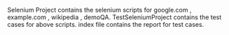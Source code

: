 Selenium Project contains the selenium scripts for google.com , example.com , wikipedia , demoQA.
TestSeleniumProject contains the test cases for above scripts.
index file contains the report for test cases.

